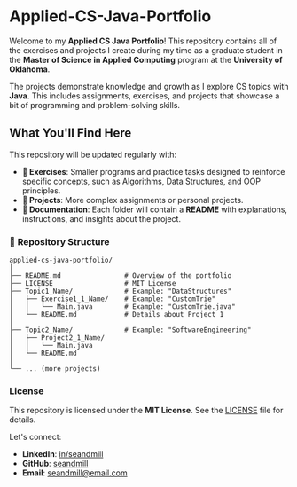 # Applied-CS-Java-Portfolio

Welcome to my **Applied CS Java Portfolio**! This repository contains all of the exercises and projects I create during my time as a graduate student in the **Master of Science in Applied Computing** program at the **University of Oklahoma**.

The projects demonstrate knowledge and growth as I explore CS topics with **Java**. This includes assignments, exercises, and projects that showcase a bit of programming and problem-solving skills.

## **What You'll Find Here**

This repository will be updated regularly with:

- **🧰 Exercises**: Smaller programs and practice tasks designed to reinforce specific concepts, such as Algorithms, Data Structures, and OOP principles.
- **🚀 Projects**: More complex assignments or personal projects.
- **📝 Documentation**: Each folder will contain a **README** with explanations, instructions, and insights about the project.

### 📁 **Repository Structure**

```plaintext
applied-cs-java-portfolio/
│
├── README.md                # Overview of the portfolio
├── LICENSE                  # MIT License
├── Topic1_Name/             # Example: "DataStructures"
│   ├── Exercise1_1_Name/    # Example: "CustomTrie"
│   │   └── Main.java        # Example: "CustomTrie.java"
│   └── README.md            # Details about Project 1
│
├── Topic2_Name/             # Example: "SoftwareEngineering"
│   ├── Project2_1_Name/                 
│   │   └── Main.java
│   └── README.md
│
└── ... (more projects)
```

### License

This repository is licensed under the **MIT License**. See the [LICENSE](LICENSE) file for details.

Let's connect:

- **LinkedIn**: [in/seandmill](https://linkedin.com/in/seandmill)
- **GitHub**: [seandmill](https://github.com/seandmill)
- **Email**: <seandmill@email.com>
